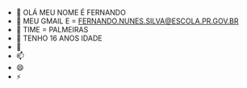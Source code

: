 

- 🔭 OLÁ MEU NOME É FERNANDO
- 🌱 MEU GMAIL E = FERNANDO.NUNES.SILVA@ESCOLA.PR.GOV.BR
- 👯 TIME = PALMEIRAS
- 🤔 TENHO 16 ANOS IDADE 
- 💬 
- 📫 
- 😄 
- ⚡ 







